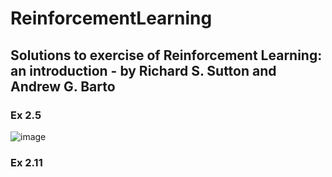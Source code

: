 # ReinforcementLearning
## Solutions to exercise of Reinforcement Learning: an introduction - by Richard S. Sutton and Andrew G. Barto

### Ex 2.5<br>
![image](https://user-images.githubusercontent.com/73568701/126740499-8c6a5c04-193b-4fa0-acff-86b72d6a83ff.png)

### Ex 2.11<br>
